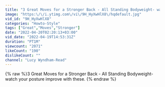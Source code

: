 ```yaml
---
title: "3 Great Moves for a Stronger Back - All Standing Bodyweight- watch your posture improve with these."
image: "https:\/\/i.ytimg.com\/vi\/9H_HyXwHlX8\/hqdefault.jpg"
vid_id: "9H_HyXwHlX8"
categories: "Howto-Style"
tags: ["Great","Moves","Stronger"]
date: "2022-04-20T02:20:13+03:00"
vid_date: "2022-04-19T14:53:31Z"
duration: "PT1M"
viewcount: "2071"
likeCount: "190"
dislikeCount: ""
channel: "Lucy Wyndham-Read"
---
```

{% raw %}3 Great Moves for a Stronger Back - All Standing Bodyweight- watch your posture improve with these. {% endraw %}
